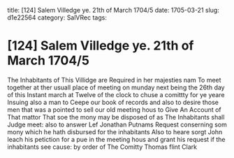 title: [124] Salem Villedge ye. 21th of March 1704/5
date: 1705-03-21
slug: d1e22564
category: SalVRec
tags: 


<div markdown class="doc" id="d1e22564">


# [124] Salem Villedge ye. 21th of March 1704/5

The Inhabitants of This Villidge are Required in her majesties nam To meet together at ther usuall place of meeting on munday next being the 26th day of this Instant march at Twelve of the clock to chuse a comittty for ye yeare Insuing also a man to Ceepe our book of records and also to desire those men that was a pointed to sell our old meeting hous to Give An Account of That mattor That soe the mony may be disposed of as The Inhabitants shall Judge meet: also to answer Lef Jonathan Putnams Request conserning som mony which he hath disbursed for the inhabitants Also to heare sorgt John leach his petiction for a pue in the meeting hous and grant his request if the inhabitants see cause: by order of The Comitty  Thomas flint Clark
</div>